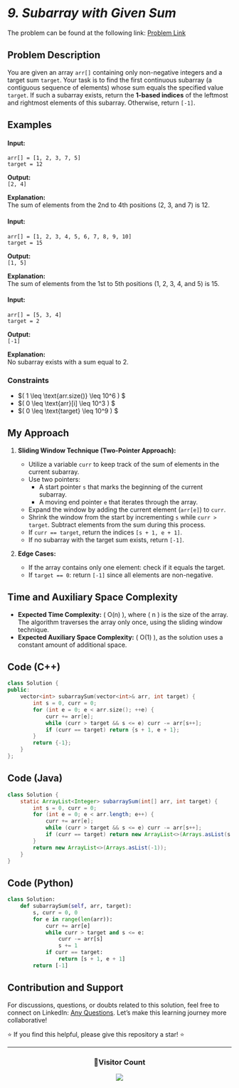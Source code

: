 # *9. Subarray with Given Sum*

The problem can be found at the following link: [Problem Link](https://www.geeksforgeeks.org/problems/subarray-with-given-sum-1587115621/1)

## **Problem Description**

You are given an array `arr[]` containing only non-negative integers and a target sum `target`. Your task is to find the first continuous subarray (a contiguous sequence of elements) whose sum equals the specified value `target`. If such a subarray exists, return the **1-based indices** of the leftmost and rightmost elements of this subarray. Otherwise, return `[-1]`.


## **Examples**

#### **Input:**  
`arr[] = [1, 2, 3, 7, 5]`  
`target = 12`

**Output:**  
`[2, 4]`  

**Explanation:**  
The sum of elements from the 2nd to 4th positions (2, 3, and 7) is 12.


#### **Input:**  
`arr[] = [1, 2, 3, 4, 5, 6, 7, 8, 9, 10]`  
`target = 15`

**Output:**  
`[1, 5]`

**Explanation:**  
The sum of elements from the 1st to 5th positions (1, 2, 3, 4, and 5) is 15.


#### **Input:**  
`arr[] = [5, 3, 4]`  
`target = 2`

**Output:**  
`[-1]`

**Explanation:**  
No subarray exists with a sum equal to 2.


### **Constraints**

- $\( 1 \leq \text{arr.size()} \leq 10^6 \)  $
- $\( 0 \leq \text{arr}[i] \leq 10^3 \)  $
- $\( 0 \leq \text{target} \leq 10^9 \) $ 


## **My Approach**

1. **Sliding Window Technique (Two-Pointer Approach):**  
   - Utilize a variable `curr` to keep track of the sum of elements in the current subarray.
   - Use two pointers:  
     - A start pointer `s` that marks the beginning of the current subarray.  
     - A moving end pointer `e` that iterates through the array.  
   - Expand the window by adding the current element (`arr[e]`) to `curr`.  
   - Shrink the window from the start by incrementing `s` while `curr > target`. Subtract elements from the sum during this process.  
   - If `curr == target`, return the indices `[s + 1, e + 1]`.  
   - If no subarray with the target sum exists, return `[-1]`.

2. **Edge Cases:**  
   - If the array contains only one element: check if it equals the target.
   - If `target == 0`: return `[-1]` since all elements are non-negative.


## **Time and Auxiliary Space Complexity**

- **Expected Time Complexity:** \( O(n) \), where \( n \) is the size of the array. The algorithm traverses the array only once, using the sliding window technique.  
- **Expected Auxiliary Space Complexity:** \( O(1) \), as the solution uses a constant amount of additional space.


## Code (C++)

```cpp
class Solution {
public:
    vector<int> subarraySum(vector<int>& arr, int target) {
        int s = 0, curr = 0;
        for (int e = 0; e < arr.size(); ++e) {
            curr += arr[e];
            while (curr > target && s <= e) curr -= arr[s++];
            if (curr == target) return {s + 1, e + 1};
        }
        return {-1};
    }
};
```


## Code (Java)

```java
class Solution {
    static ArrayList<Integer> subarraySum(int[] arr, int target) {
        int s = 0, curr = 0;
        for (int e = 0; e < arr.length; e++) {
            curr += arr[e];
            while (curr > target && s <= e) curr -= arr[s++];
            if (curr == target) return new ArrayList<>(Arrays.asList(s + 1, e + 1));
        }
        return new ArrayList<>(Arrays.asList(-1));
    }
}
```


## Code (Python)

```python
class Solution:
    def subarraySum(self, arr, target):
        s, curr = 0, 0
        for e in range(len(arr)):
            curr += arr[e]
            while curr > target and s <= e:
                curr -= arr[s]
                s += 1
            if curr == target:
                return [s + 1, e + 1]
        return [-1]
```



## **Contribution and Support**

For discussions, questions, or doubts related to this solution, feel free to connect on LinkedIn: [Any Questions](https://www.linkedin.com/in/het-patel-8b110525a/). Let’s make this learning journey more collaborative!

⭐ If you find this helpful, please give this repository a star! ⭐

---

<div align="center">
  <h3><b>📍Visitor Count</b></h3>
</div>

<p align="center">
  <img src="https://profile-counter.glitch.me/Hunterdii/count.svg" />
</p>
